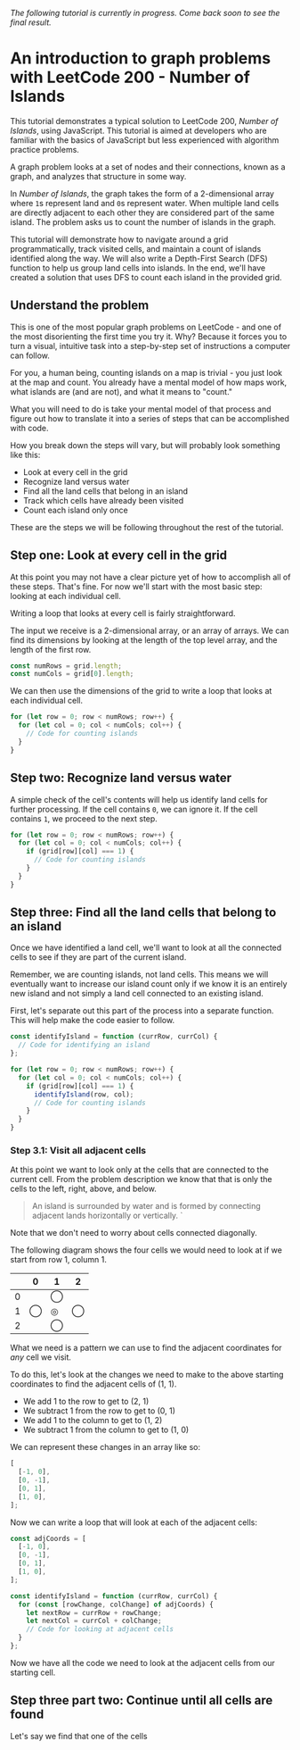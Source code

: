 _The following tutorial is currently in progress. Come back soon to see the final result._

# An introduction to graph problems with LeetCode 200 - Number of Islands

This tutorial demonstrates a typical solution to LeetCode 200, _Number of Islands_, using JavaScript. This tutorial is aimed at developers who are familiar with the basics of JavaScript but less experienced with algorithm practice problems.

A graph problem looks at a set of nodes and their connections, known as a graph, and analyzes that structure in some way.

In _Number of Islands_, the graph takes the form of a 2-dimensional array where `1`s represent land and `0`s represent water. When multiple land cells are directly adjacent to each other they are considered part of the same island. The problem asks us to count the number of islands in the graph.

This tutorial will demonstrate how to navigate around a grid programmatically, track visited cells, and maintain a count of islands identified along the way. We will also write a Depth-First Search (DFS) function to help us group land cells into islands. In the end, we'll have created a solution that uses DFS to count each island in the provided grid.

## Understand the problem

This is one of the most popular graph problems on LeetCode - and one of the most disorienting the first time you try it. Why? Because it forces you to turn a visual, intuitive task into a step-by-step set of instructions a computer can follow.

For you, a human being, counting islands on a map is trivial - you just look at the map and count. You already have a mental model of how maps work, what islands are (and are not), and what it means to "count."

What you will need to do is take your mental model of that process and figure out how to translate it into a series of steps that can be accomplished with code.

How you break down the steps will vary, but will probably look something like this:

- Look at every cell in the grid
- Recognize land versus water
- Find all the land cells that belong in an island
- Track which cells have already been visited
- Count each island only once

These are the steps we will be following throughout the rest of the tutorial.

## Step one: Look at every cell in the grid

At this point you may not have a clear picture yet of how to accomplish all of these steps. That's fine. For now we'll start with the most basic step: looking at each individual cell.

Writing a loop that looks at every cell is fairly straightforward.

The input we receive is a 2-dimensional array, or an array of arrays. We can find its dimensions by looking at the length of the top level array, and the length of the first row.

```javascript
const numRows = grid.length;
const numCols = grid[0].length;
```

We can then use the dimensions of the grid to write a loop that looks at each individual cell.

```javascript
for (let row = 0; row < numRows; row++) {
  for (let col = 0; col < numCols; col++) {
    // Code for counting islands
  }
}
```

## Step two: Recognize land versus water

A simple check of the cell's contents will help us identify land cells for further processing. If the cell contains `0`, we can ignore it. If the cell contains `1`, we proceed to the next step.

```javascript
for (let row = 0; row < numRows; row++) {
  for (let col = 0; col < numCols; col++) {
    if (grid[row][col] === 1) {
      // Code for counting islands
    }
  }
}
```

## Step three: Find all the land cells that belong to an island

Once we have identified a land cell, we'll want to look at all the connected cells to see if they are part of the current island.

Remember, we are counting islands, not land cells. This means we will eventually want to increase our island count only if we know it is an entirely new island and not simply a land cell connected to an existing island.

First, let's separate out this part of the process into a separate function. This will help make the code easier to follow.

```javascript
const identifyIsland = function (currRow, currCol) {
  // Code for identifying an island
};

for (let row = 0; row < numRows; row++) {
  for (let col = 0; col < numCols; col++) {
    if (grid[row][col] === 1) {
      identifyIsland(row, col);
      // Code for counting islands
    }
  }
}
```

### Step 3.1: Visit all adjacent cells

At this point we want to look only at the cells that are connected to the current cell. From the problem description we know that that is only the cells to the left, right, above, and below.

> An island is surrounded by water and is formed by connecting adjacent lands horizontally or vertically. `

Note that we don't need to worry about cells connected diagonally.

The following diagram shows the four cells we would need to look at if we start from row 1, column 1.

|     | 0   | 1   | 2   |
| --- | --- | --- | --- |
| 0   |     | ◯   |     |
| 1   | ◯   | ◎   | ◯   |
| 2   |     | ◯   |     |

What we need is a pattern we can use to find the adjacent coordinates for _any_ cell we visit.

To do this, let's look at the changes we need to make to the above starting coordinates to find the adjacent cells of (1, 1).

- We add 1 to the row to get to (2, 1)
- We subtract 1 from the row to get to (0, 1)
- We add 1 to the column to get to (1, 2)
- We subtract 1 from the column to get to (1, 0)

We can represent these changes in an array like so:

```javascript
[
  [-1, 0],
  [0, -1],
  [0, 1],
  [1, 0],
];
```

Now we can write a loop that will look at each of the adjacent cells:

```javascript
const adjCoords = [
  [-1, 0],
  [0, -1],
  [0, 1],
  [1, 0],
];

const identifyIsland = function (currRow, currCol) {
  for (const [rowChange, colChange] of adjCoords) {
    let nextRow = currRow + rowChange;
    let nextCol = currCol + colChange;
    // Code for looking at adjacent cells
  }
};
```

Now we have all the code we need to look at the adjacent cells from our starting cell.

## Step three part two: Continue until all cells are found

Let's say we find that one of the cells
